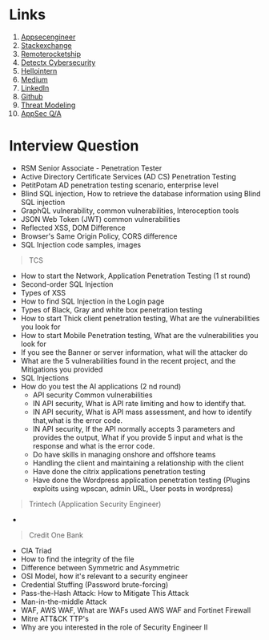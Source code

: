 # Links 
1. [Appsecengineer](https://www.appsecengineer.com/blog/application-security-engineer-interview-questions)
2. [Stackexchange](https://security.stackexchange.com/questions/92622/appsec-interview-questions)
3. [Remoterocketship](https://www.remoterocketship.com/advice/guide/security-engineer/application-security-engineer-interview-questions-and-answers)
4. [Detectx Cybersecurity](https://www.detectx.com.au/cyber-security-interview-qa/)
5. [Hellointern](https://www.hellointern.in/blog/application-security-architect-interview-questions-and-answers-84427)
6. [Medium](https://medium.com/@kaushikepari4/top-60-interview-preparation-question-for-application-security-2024-004c9e818c86)
7. [LinkedIn](https://www.linkedin.com/pulse/top-20-web-application-security-interview-questions-answers-crawsec/)
8. [Github](https://github.com/jassics/security-interview-questions/blob/main/application-security-interview-questions.md)
9. [Threat Modeling](https://interview.rajanagori.in/threatmodel/)
10. [AppSec Q/A](https://interview.rajanagori.in/interview/)


# Interview Question
- RSM Senior Associate - Penetration Tester
- Active Directory Certificate Services (AD CS) Penetration Testing
- PetitPotam AD penetration testing scenario, enterprise level
- Blind SQL injection, How to retrieve the database information using Blind SQL injection
- GraphQL vulnerability, common vulnerabilities, Interoception tools
- JSON Web Token (JWT) common vulnerabilities
- Reflected XSS, DOM Difference
- Browser's Same Origin Policy, CORS difference
- SQL Injection code samples, images

> TCS
- How to start the Network, Application Penetration Testing (1 st round)
- Second-order SQL Injection
- Types of XSS
- How to find SQL Injection in the Login page
- Types of Black, Gray and white box penetration testing
- How to start Thick client penetration testing, What are the vulnerabilities you look for
- How to start Mobile Penetration testing, What are the vulnerabilities you look for
- If you see the Banner or server information, what will the attacker do
- What are the 5 vulnerabilities found in the recent project, and the Mitigations you provided
- SQL Injections
- How do you test the AI applications (2 nd round)
    - API security Common vulnerabilities
    - IN API security, What is API rate limiting and how to identify that.
    - IN API security, What is API mass assessment, and how to identify that,what is the error code.
    - IN API security, If the API normally accepts 3 parameters and provides the output, What if you provide 5 input and what is the response and what is the error code.
    - Do have skills in managing onshore and offshore teams
    - Handling the client and maintaining a relationship with the client
    - Have done the citrix applications penetration testing
    - Have done the Wordpress application penetration testing (Plugins exploits using wpscan, admin URL, User posts in wordpress)

> Trintech (Application Security Engineer)
- 




 
> Credit One Bank
- CIA Triad
- How to find the integrity of the file
- Difference between Symmetric and Asymmetric
- OSI Model, how it's relevant to a security engineer
- Credential Stuffing (Password brute-forcing)
- Pass-the-Hash Attack: How to Mitigate This Attack
- Man-in-the-middle Attack
- WAF, AWS WAF, What are WAFs used AWS WAF and Fortinet Firewall
- Mitre ATT&CK TTP's 
- Why are you interested in the role of Security Engineer II
